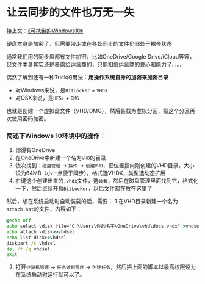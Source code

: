 # 让云同步的文件也万无一失

接上文：[《可携带的Windows10》](/2018/11/%E5%8F%AF%E6%90%BA%E5%B8%A6%E7%9A%84Windows10.md)

硬盘本身是加密了，但需要带走或在各处同步的文件仍旧处于裸奔状态

通常我们用的同步盘都有文件加密，比如OneDrive/Google Drive/iCloud等等，但文件本身其实还是暴露给运营商的，只能相信运营商的良心和能力了……

偶然了解到还有一种Trick的用法：**用操作系统自身的加密来加密目录**

* 对Windows来说，是`BitLocker` + `VHDX`
* 对OSX来说，是`HFS+` + `DMG`

也就是创建一个虚拟盘文件（VHD/DMG），然后装载为虚拟分区，把这个分区再次使用密码加密。

### 简述下Windows 10环境中的操作：

1. 你得有OneDrive
2. 在OneDrive中新建一个名为`VHD`的目录
3. 依次找到：`磁盘管理` -> `操作` -> `创建VHD`，把位置指向刚创建的VHD目录，大小设为64MB（小一点便于同步），格式选VHDX，类型选动态扩展
4. 右键这个创建出来的`.vhdx`文件，选`装载`，然后在磁盘管理里面找到它，格式化一下，然后继续开启`BitLocker`，以后文件都在放在这里了

然后，想在系统启动时自动装载的话，需要：
1.在VHD目录新建一个名为`attach.bat`的文件，内容如下：
  ```bat
  @echo off 
  echo select vdisk file="C:\Users\你的名字\OneDrive\vhd\docs.vhdx" >vhdsel 
  echo attach vdisk>>vhdsel 
  echo list disk>>vhdsel 
  diskpart /s vhdsel 
  del /f /q vhdsel 
  exit
  ```
2. 打开`计算机管理` -> `任务计划程序` -> `创建任务`，然后把上面的脚本以最高权限设为在系统启动时运行就可以了。

